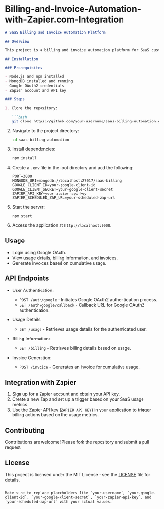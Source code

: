 # Billing-and-Invoice-Automation-with-Zapier.com-Integration

```markdown
# SaaS Billing and Invoice Automation Platform

## Overview

This project is a billing and invoice automation platform for SaaS customers. It enables users to log in using Google OAuth, view their usage details, access billing and invoice information, and automate billing based on usage data using Zapier.

## Installation

### Prerequisites

- Node.js and npm installed
- MongoDB installed and running
- Google OAuth2 credentials
- Zapier account and API key

### Steps

1. Clone the repository:

   ```bash
   git clone https://github.com/your-username/saas-billing-automation.git
   ```

2. Navigate to the project directory:

   ```bash
   cd saas-billing-automation
   ```

3. Install dependencies:

   ```bash
   npm install
   ```

4. Create a `.env` file in the root directory and add the following:

   ```env
   PORT=3000
   MONGODB_URI=mongodb://localhost:27017/saas-billing
   GOOGLE_CLIENT_ID=your-google-client-id
   GOOGLE_CLIENT_SECRET=your-google-client-secret
   ZAPIER_API_KEY=your-zapier-api-key
   ZAPIER_SCHEDULED_ZAP_URL=your-scheduled-zap-url
   ```

5. Start the server:

   ```bash
   npm start
   ```

6. Access the application at `http://localhost:3000`.

## Usage

- Login using Google OAuth.
- View usage details, billing information, and invoices.
- Generate invoices based on cumulative usage.

## API Endpoints

- User Authentication:
  - `POST /auth/google` - Initiates Google OAuth2 authentication process.
  - `GET /auth/google/callback` - Callback URL for Google OAuth2 authentication.

- Usage Details:
  - `GET /usage` - Retrieves usage details for the authenticated user.

- Billing Information:
  - `GET /billing` - Retrieves billing details based on usage.

- Invoice Generation:
  - `POST /invoice` - Generates an invoice for cumulative usage.

## Integration with Zapier

1. Sign up for a Zapier account and obtain your API key.
2. Create a new Zap and set up a trigger based on your SaaS usage metrics.
3. Use the Zapier API key (`ZAPIER_API_KEY`) in your application to trigger billing actions based on the usage metrics.

## Contributing

Contributions are welcome! Please fork the repository and submit a pull request.

## License

This project is licensed under the MIT License - see the [LICENSE](LICENSE) file for details.
```

Make sure to replace placeholders like `your-username`, `your-google-client-id`, `your-google-client-secret`, `your-zapier-api-key`, and `your-scheduled-zap-url` with your actual values.
